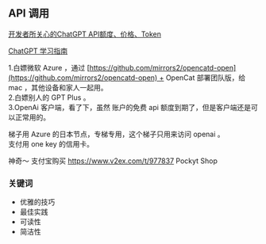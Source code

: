 
## API 调用

[开发者所关心的ChatGPT API额度、价格、Token](https://zhuanlan.zhihu.com/p/628009798)

[ChatGPT 学习指南](https://mi2zo429cdh.feishu.cn/docx/IGd1d8UQuo9DAkxfHqAcnx5OnFd)

1.白嫖微软 Azure ，通过 [https://github.com/mirrors2/opencatd-open](https://github.com/mirrors2/opencatd-open) + OpenCat 部署团队版，给 mac ，其他设备和家人一起用。  
2.白嫖别人的 GPT Plus 。  
3.OpenAi 客户端，看了下，虽然 账户的免费 api 额度到期了，但是客户端还是可以正常用的。


梯子用 Azure 的日本节点，专梯专用，这个梯子只用来访问 openai 。  
支付用 one key 的信用卡。


神奇～ 支付宝购买
https://www.v2ex.com/t/977837
Pockyt Shop


### 关键词

- 优雅的技巧
- 最佳实践
- 可读性
- 简洁性
